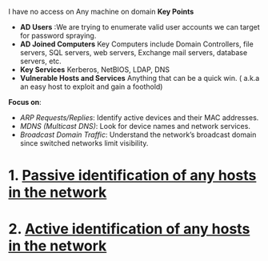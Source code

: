 I have no access on Any machine on domain
**Key Points**
- **AD Users** :We are trying to enumerate valid user accounts we can target for password spraying.
- **AD Joined Computers** Key Computers include Domain Controllers, file servers, SQL servers, web servers, Exchange mail servers, database servers, etc.
- **Key Services** Kerberos, NetBIOS, LDAP, DNS
- **Vulnerable Hosts and Services** 	Anything that can be a quick win. ( a.k.a an easy host to exploit and gain a foothold)

**Focus on**:
- _ARP Requests/Replies_: Identify active devices and their MAC addresses.
- _MDNS (Multicast DNS)_: Look for device names and network services.
- _Broadcast Domain Traffic_: Understand the network’s broadcast domain since switched networks limit visibility.

# 1. [Passive identification of any hosts in the network](https://github.com/MGamalCYSEC/Active-Directory-Enumeration-and-Attacks/blob/main/AD%20Enumeration/Passive_identification.md)
# 2. [Active identification of any hosts in the network](https://github.com/MGamalCYSEC/Active-Directory-Enumeration-and-Attacks/blob/main/AD%20Enumeration/Active_identification.md)
